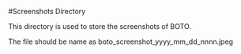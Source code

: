 #Screenshots Directory

This directory is used to store the screenshots of BOTO.

The file should be name as boto_screenshot_yyyy_mm_dd_nnnn.jpeg
